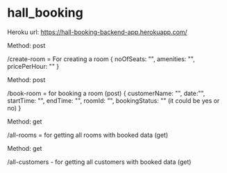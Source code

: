 # hall_booking

Heroku url: https://hall-booking-backend-app.herokuapp.com/

Method: post

/create-room = For creating a room 
{
noOfSeats: "",
amenities: "",
pricePerHour: ""
}


Method: post

/book-room = for booking a room (post)
{
customerName: "",
date:"",
startTime: "",
endTime: "",
roomId: "",
bookingStatus: "" (it could be yes or no)
}


Method: get

/all-rooms = for getting all rooms with booked data (get)

Method: get

/all-customers - for getting all customers with booked data (get)
